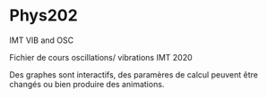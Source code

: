 # Phys202
IMT VIB and OSC

Fichier de cours oscillations/ vibrations IMT 2020

Des graphes sont interactifs, des paramères de calcul peuvent être changés ou bien produire des animations.
